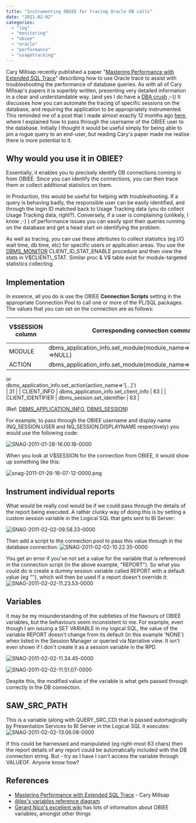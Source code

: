 ```yaml
---
title: "Instrumenting OBIEE for tracing Oracle DB calls"
date: "2011-02-02"
categories: 
  - "log"
  - "monitoring"
  - "obiee"
  - "oracle"
  - "performance"
  - "usagetracking"
---
```


Cary Millsap recently published a paper "[Mastering Performance with Extended SQL Trace](http://carymillsap.blogspot.com/2011/01/new-paper-mastering-performance-with.html)" describing how to use Oracle trace to assist with troubleshooting the performance of database queries. As with all of Cary Millsap's papers it is superbly written, presenting very detailed information in a clear and understandable way. (and yes I do have a [DBA crush](http://dbakevlar.com/?p=46) ;-)) It discusses how you can automate the tracing of specific sessions on the database, and requiring the application to be appropriately instrumented. This reminded me of a post that I made almost exactly 12 months ago [here](/2010/01/26/identify-your-obiee-users-by-setting-client-id-in-oracle-connection/), where I explained how to pass through the username of the OBIEE user to the database. Initially I thought it would be useful simply for being able to pin a rogue query to an end-user, but reading Cary's paper made me realise there is more potential to it.

## Why would you use it in OBIEE?

Essentially, it enables you to precisely identify DB connections coming in from OBIEE. Since you can identify the connections, you can then trace them or collect additional statistics on them.

In Production, this would be useful for helping with troubleshooting. If a query is behaving badly, the responsible user can be easily identified, and through the login ID matched back to Usage Tracking data (you do collect Usage Tracking data, right?). Conversely, if a user is complaining (unlikely, I know ;-) ) of performance issues you can easily spot their queries running on the database and get a head start on identifying the problem.

As well as tracing, you can use these attributes to collect statistics (eg I/O wait time, db time, etc) for specific users or application areas. You use the [DBMS\_MONITOR](http://download.oracle.com/docs/cd/B28359_01/appdev.111/b28419/d_monitor.htm#i1003679) CLIENT\_ID\_STAT\_ENABLE procedure and then view the stats in V$CLIENT\_STAT. Similar proc & V$ table exist for module-targeted statistics collecting.

## Implementation

In essence, all you do is use the OBIEE **Connection Scripts** setting in the appropriate Connection Pool to call one or more of the PL/SQL packages. The values that you can set on the connection are as follows:

| V$SESSION column | Corresponding connection command to set | Max value length |
| --- | --- | --- |
| MODULE | dbms\_application\_info.set\_module(module\_name=>'\[...\]',action\_name =>NULL) | 47 |
| ACTION | dbms\_application\_info.set\_module(module\_name=>'\[...\]',action\_name=>'\[...\]')  
or  
dbms\_application\_info.set\_action(action\_name=>'\[...\]')  
 | 31 |
| CLIENT\_INFO | dbms\_application\_info.set\_client\_info | 63 |
| CLIENT\_IDENTIFIER | dbms\_session.set\_identifier | 63 |

(Ref: [DBMS\_APPLICATION\_INFO](http://download.oracle.com/docs/cd/B28359_01/appdev.111/b28419/d_appinf.htm#i999290), [DBMS\_SESSION](http://download.oracle.com/docs/cd/B28359_01/appdev.111/b28419/d_sessio.htm#ARPLS054))

For example, to pass through the OBIEE username and display name (NQ\_SESSION.USER and NQ\_SESSION.DISPLAYNAME respectively) you would use the following code:

![](/images/rnm1978/snag-2011-01-28-16-00-18-0000.png "SNAG-2011-01-28-16.00.18-0000")

When you look at V$SESSION for the connection from OBIEE, it would show up something like this:

![](/images/rnm1978/snag-2011-01-28-16-07-12-0000.png "snag-2011-01-28-16-07-12-0000.png")

## Instrument individual reports

What would be really cool would be if we could pass through the details of the report being executed. A rather clunky way of doing this is by setting a custom session variable in the Logical SQL that gets sent to BI Server:

![](/images/rnm1978/snag-2011-02-02-09-58-33-0000.png "SNAG-2011-02-02-09.58.33-0000")

Then add a script to the connection pool to pass this value through in the database connection: ![](/images/rnm1978/snag-2011-02-02-10-22-35-0000.png "SNAG-2011-02-02-10.22.35-0000")

You get an error if you've not set a value for the variable that is referenced in the connection script (in the above example, "REPORT"). So what you could do is create a dummy session variable called REPORT with a default value (eg "<unspecified report>"), which will then be used if a report doesn't override it: ![](/images/rnm1978/snag-2011-02-02-11-23-53-0000.png "SNAG-2011-02-02-11.23.53-0000")

## Variables

It may be my misunderstanding of the subtleties of the flavours of OBIEE variables, but the behaviours seem inconsistent to me. For example, even though I am issuing a SET VARIABLE in my logical SQL, the value of the variable REPORT doesn't change from its default (in this example 'NONE') when listed in the Session Manager or queried via Narrative view. It isn't even shown if I don't create it as a session variable in the RPD.

![](/images/rnm1978/snag-2011-02-02-11-34-45-0000.png "SNAG-2011-02-02-11.34.45-0000")

![](/images/rnm1978/snag-2011-02-02-11-51-07-0000.png "SNAG-2011-02-02-11.51.07-0000")

Despite this, the modified value of the variable is what gets passed through correctly in the DB connection.

## SAW\_SRC\_PATH

This is a variable (along with QUERY\_SRC\_CD) that is passed automagically by Presentation Services to BI Server in the Logical SQL it executes: ![](/images/rnm1978/snag-2011-02-02-13-06-08-0000.png "SNAG-2011-02-02-13.06.08-0000")

If this could be harnessed and manipulated (eg right-most 63 chars) then the report details of any report could be automatically included with the DB connection string. But - try as I have I can't access the variable through VALUEOF. Anyone know how?

## References

- [Mastering Performance with Extended SQL Trace](http://carymillsap.blogspot.com/2011/01/new-paper-mastering-performance-with.html) - Cary Millsap
- [@lex's variables reference diagram](http://4.bp.blogspot.com/_f689sAiiG-E/SKv8Fxu7wNI/AAAAAAAAAPk/pppwQ1DdEhg/s1600-h/obi-ee-variables-overview.jpg)
- [Gerard Nico's excellent wiki](http://gerardnico.com/wiki/dat/obiee/server_variable) has lots of information about OBIEE variables, amongst other things
